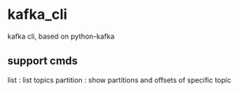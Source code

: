 # kafka_cli
kafka cli, based on python-kafka

## support cmds
list : list topics
partition : show partitions and offsets of specific topic
